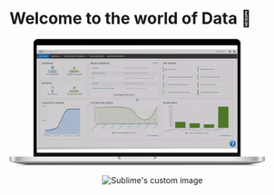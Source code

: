 Welcome to the world of Data 👋
========================================

![](infographic-gif-data-vision-450x224.gif "Data is Live")

<p align="center">
  <img src="https://https://github.com/AkinolaO/AkinolaO/blob/main/infographic-gif-data-vision-450x224.gif?raw=true" alt="Sublime's custom image"/>
</p>
<!--
**AkinolaO/AkinolaO** is a ✨ _special_ ✨ repository because its `README.md` (this file) appears on your GitHub profile.

Here are some ideas to get you started:

- 🔭 I’m currently working on ...
- 🌱 I’m currently learning ...
- 👯 I’m looking to collaborate on ...
- 🤔 I’m looking for help with ...
- 💬 Ask me about ...
- 📫 How to reach me: ...
- 😄 Pronouns: ...
- ⚡ Fun fact: ...
-->
